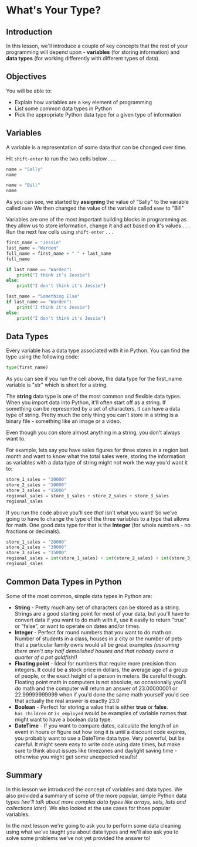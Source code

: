 
# What's Your Type?


## Introduction
In this lesson, we'll introduce a couple of key concepts that the rest of your programming will depend upon - **variables** (for storing information) and **data types** (for working differently with different types of data).

## Objectives
You will be able to:
* Explain how variables are a key element of programming 
* List some common data types in Python
* Pick the appropriate Python data type for a given type of information

## Variables

A variable is a representation of some data that can be changed over time. 

Hit `shift-enter` to run the two cells below . . .


```python
name = "Sally"
name
```


```python
name = "Bill"
name
```

As you can see, we started by **assigning** the value of "Sally" to the variable called `name` 
We then changed the value of the variable called `name` to "Bill"

Variables are one of the most important building blocks in programming as they allow us to store information, change it and act based on it's values . . . Run the next few cells using `shift-enter` . . .


```python
first_name = "Jessie"
last_name = "Warden"
full_name = first_name + " " + last_name
full_name
```


```python
if last_name == "Warden":
    print("I think it's Jessie")
else:
    print("I don't think it's Jessie")
```


```python
last_name = "Something Else"
if last_name == "Warden":
    print("I think it's Jessie")
else:
    print("I don't think it's Jessie")
```

## Data Types

Every variable has a data type associated with it in Python. You can find the type using the following code:


```python
type(first_name)
```

As you can see if you run the cell above, the data type for the first_name variable is "str" which is short for a string.

The **string** data type is one of the most common and flexible data types. When you import data into Python, it'll often start off as a string. If something can be represented by a set of characters, it can have a data type of string. Pretty much the only thing you can't store in a string is a binary file - something like an image or a video.

Even though you *can* store almost anything in a string, you don't always want to.

For example, lets say you have sales figures for three stores in a region last month and want to know what the total sales were, storing the information as variables with a data type of string might not work the way you'd want it to:


```python
store_1_sales = "20000"
store_2_sales = "30000"
store_3_sales = "15000"
regional_sales = store_1_sales + store_2_sales + store_3_sales
regional_sales
```

If you run the code above you'll see *that* isn't what you want! So we've going to have to change the type of the three variables to a type that allows for math. One good data type for that is the **Integer** (for whole numbers - no fractions or decimals).


```python
store_1_sales = "20000"
store_2_sales = "30000"
store_3_sales = "15000"
regional_sales = int(store_1_sales) + int(store_2_sales) + int(store_3_sales)
regional_sales
```

## Common Data Types in Python
Some of the most common, simple data types in Python are:
* **String** - Pretty much any set of characters can be stored as a string. Strings are a good starting point for most of your data, but you'll have to convert data if you want to do math with it, use it easily to return "true" or "false", or want to operate on dates and/or times.
* **Integer** - Perfect for round numbers that you want to do math on. Number of students in a class, houses in a city or the number of pets that a particular family owns would all be great examples *(assuming there aren't any half demolished houses and that nobody owns a quarter of a pet goldfish!)*
* **Floating point** - Ideal for numbers that require more precision than integers. It could be a stock price in dollars, the average age of a group of people, or the exact height of a person in meters. Be careful though. Floating point math in computers is not absolute, so occasionally you'll do math and the computer will return an answer of 23.00000001 or 22.99999999999 when if you'd done the same math yourself you'd see that actually the real answer is exactly 23.0
* **Boolean** - Perfect for storing a value that is either **true** or **false**. `has_children` or `is_employed` would be examples of variable names that might want to have a boolean data type.
* **DateTime** - If you want to compare dates, calculate the length of an event in hours or figure out how long it is until a discount code expires, you probably want to use a DateTime data type. Very powerful, but be careful. It might seem easy to write code using date times, but make sure to think about issues like timezones and daylight saving time - otherwise you might get some unexpected results!

## Summary

In this lesson we introduced the concept of variables and data types. We also provided a summary of some of the more popular, simple Python data types *(we'll talk about more complex data types like arrays, sets, lists and collections later)*. We also looked at the use cases for those popular variables.

In the next lesson we're going to ask you to perform some data cleaning using what we've taught you about data types and we'll also ask you to solve some problems we've not yet provided the answer to!


